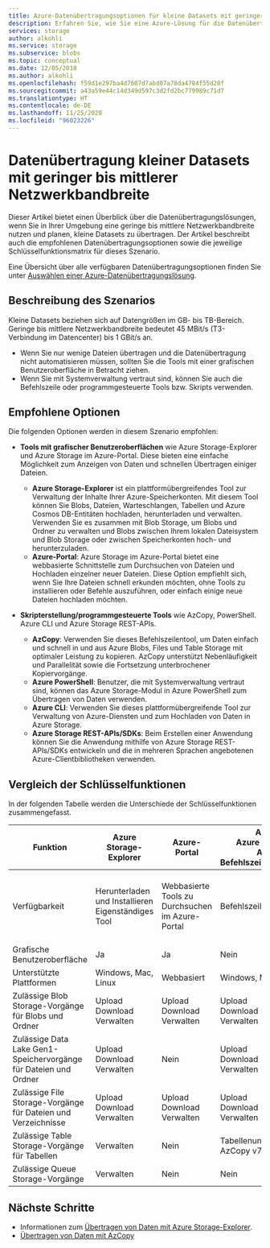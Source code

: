 ```yaml
---
title: Azure-Datenübertragungsoptionen für kleine Datasets mit geringer bis mittlerer Netzwerkbandbreite | Microsoft-Dokumentation
description: Erfahren Sie, wie Sie eine Azure-Lösung für die Datenübertragung auswählen, wenn Sie eine geringe bis mittlere Netzwerkbandbreite in Ihrer Umgebung nutzen und planen, kleine Datasets zu übertragen.
services: storage
author: alkohli
ms.service: storage
ms.subservice: blobs
ms.topic: conceptual
ms.date: 12/05/2018
ms.author: alkohli
ms.openlocfilehash: f59d1e297ba4d7607d7abd07a78da4784f55d20f
ms.sourcegitcommit: a43a59e44c14d349d597c3d2fd2bc779989c71d7
ms.translationtype: HT
ms.contentlocale: de-DE
ms.lasthandoff: 11/25/2020
ms.locfileid: "96023226"
---
```

# <a name="data-transfer-for-small-datasets-with-low-to-moderate-network-bandwidth"></a>Datenübertragung kleiner Datasets mit geringer bis mittlerer Netzwerkbandbreite
 
Dieser Artikel bietet einen Überblick über die Datenübertragungslösungen, wenn Sie in Ihrer Umgebung eine geringe bis mittlere Netzwerkbandbreite nutzen und planen, kleine Datasets zu übertragen. Der Artikel beschreibt auch die empfohlenen Datenübertragungsoptionen sowie die jeweilige Schlüsselfunktionsmatrix für dieses Szenario.

Eine Übersicht über alle verfügbaren Datenübertragungsoptionen finden Sie unter [Auswählen einer Azure-Datenübertragungslösung](storage-choose-data-transfer-solution.md).

## <a name="scenario-description"></a>Beschreibung des Szenarios

Kleine Datasets beziehen sich auf Datengrößen im GB- bis TB-Bereich. Geringe bis mittlere Netzwerkbandbreite bedeutet 45 MBit/s (T3-Verbindung im Datencenter) bis 1 GBit/s an.

- Wenn Sie nur wenige Dateien übertragen und die Datenübertragung nicht automatisieren müssen, sollten Sie die Tools mit einer grafischen Benutzeroberfläche in Betracht ziehen.
- Wenn Sie mit Systemverwaltung vertraut sind, können Sie auch die Befehlszeile oder programmgesteuerte Tools bzw. Skripts verwenden.

## <a name="recommended-options"></a>Empfohlene Optionen

Die folgenden Optionen werden in diesem Szenario empfohlen:

- **Tools mit grafischer Benutzeroberflächen** wie Azure Storage-Explorer und Azure Storage im Azure-Portal. Diese bieten eine einfache Möglichkeit zum Anzeigen von Daten und schnellen Übertragen einiger Dateien.

    - **Azure Storage-Explorer** ist ein plattformübergreifendes Tool zur Verwaltung der Inhalte Ihrer Azure-Speicherkonten. Mit diesem Tool können Sie Blobs, Dateien, Warteschlangen, Tabellen und Azure Cosmos DB-Entitäten hochladen, herunterladen und verwalten. Verwenden Sie es zusammen mit Blob Storage, um Blobs und Ordner zu verwalten und Blobs zwischen Ihrem lokalen Dateisystem und Blob Storage oder zwischen Speicherkonten hoch- und herunterzuladen.
    - **Azure-Portal**: Azure Storage im Azure-Portal bietet eine webbasierte Schnittstelle zum Durchsuchen von Dateien und Hochladen einzelner neuer Dateien. Diese Option empfiehlt sich, wenn Sie Ihre Dateien schnell erkunden möchten, ohne Tools zu installieren oder Befehle auszuführen, oder einfach einige neue Dateien hochladen möchten.

- **Skripterstellung/programmgesteuerte Tools** wie AzCopy, PowerShell. Azure CLI und Azure Storage REST-APIs.

    - **AzCopy**: Verwenden Sie dieses Befehlszeilentool, um Daten einfach und schnell in und aus Azure Blobs, Files und Table Storage mit optimaler Leistung zu kopieren. AzCopy unterstützt Nebenläufigkeit und Parallelität sowie die Fortsetzung unterbrochener Kopiervorgänge.
    - **Azure PowerShell**: Benutzer, die mit Systemverwaltung vertraut sind, können das Azure Storage-Modul in Azure PowerShell zum Übertragen von Daten verwenden.
    - **Azure CLI**: Verwenden Sie dieses plattformübergreifende Tool zur Verwaltung von Azure-Diensten und zum Hochladen von Daten in Azure Storage.
    - **Azure Storage REST-APIs/SDKs**: Beim Erstellen einer Anwendung können Sie die Anwendung mithilfe von Azure Storage REST-APIs/SDKs entwickeln und die in mehreren Sprachen angebotenen Azure-Clientbibliotheken verwenden.


## <a name="comparison-of-key-capabilities"></a>Vergleich der Schlüsselfunktionen

In der folgenden Tabelle werden die Unterschiede der Schlüsselfunktionen zusammengefasst.

| Funktion | Azure Storage-Explorer | Azure-Portal | AzCopy<br>Azure PowerShell<br>Azure-Befehlszeilenschnittstelle | Azure Storage REST-APIs oder SDKs |
|---------|------------------------|--------------|-----------------------------------------|---------------------------------|
| Verfügbarkeit | Herunterladen und Installieren <br>Eigenständiges Tool | Webbasierte Tools zu Durchsuchen im Azure-Portal | Befehlszeilentool |Programmierbare Schnittstellen in .NET, Java, Python, JavaScript, C++, Go, Ruby und PHP |
| Grafische Benutzeroberfläche | Ja | Ja | Nein | Nein |
| Unterstützte Plattformen | Windows, Mac, Linux | Webbasiert |Windows, Mac, Linux |Alle Plattformen |
| Zulässige Blob Storage-Vorgänge<br>für Blobs und Ordner | Upload<br>Download<br>Verwalten | Upload<br>Download<br>Verwalten |Upload<br>Download<br>Verwalten | Ja, anpassbar |
| Zulässige Data Lake Gen1-Speichervorgänge<br>für Dateien und Ordner | Upload<br>Download<br>Verwalten | Nein |Upload<br>Download<br>Verwalten                   | Nein |
| Zulässige File Storage-Vorgänge<br>für Dateien und Verzeichnisse | Upload<br>Download<br>Verwalten | Upload<br>Download<br>Verwalten   |Upload<br>Download<br>Verwalten | Ja, anpassbar |
| Zulässige Table Storage-Vorgänge<br>für Tabellen |Verwalten | Nein |Tabellenunterstützung in AzCopy v7 |Ja, anpassbar|
| Zulässige Queue Storage-Vorgänge | Verwalten | Nein  |Nein | Ja, anpassbar|


## <a name="next-steps"></a>Nächste Schritte

- Informationen zum [Übertragen von Daten mit Azure Storage-Explorer](../../machine-learning/team-data-science-process/move-data-to-azure-blob-using-azure-storage-explorer.md).
- [Übertragen von Daten mit AzCopy](./storage-use-azcopy-v10.md)